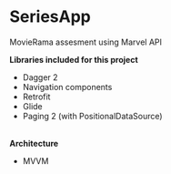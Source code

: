 # SeriesApp
MovieRama assesment using Marvel API

<b>Libraries included for this project</b><br>
 
<ul>
  <li>Dagger 2</li>
  <li>Navigation components</li>
  <li>Retrofit</li>
	<li>Glide</li>
  <li>Paging 2 (with PositionalDataSource)</li>
</ul>  
<br>
<b>Architecture</b>
<ul>
  <li>MVVM</li>
</ul>  
